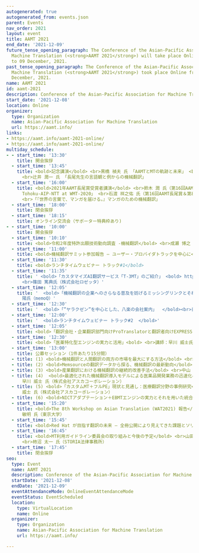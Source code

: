 ```yaml
---
autogenerated: true
autogenerated_from: events.json
parent: Events
nav_order: 2021
layout: event
title: AAMT 2021
end_date: '2021-12-09'
future_tense_opening_paragraph: The Conference of the Asian-Pacific Association for
  Machine Translation (<strong>AAMT 2021</strong>) will take place Online from 08
  to 09 December, 2021.
past_tense_opening_paragraph: The Conference of the Asian-Pacific Association for
  Machine Translation (<strong>AAMT 2021</strong>) took place Online from 08 to 09
  December, 2021.
name: AAMT 2021
id: aamt-2021
description: Conference of the Asian-Pacific Association for Machine Translation
start_date: '2021-12-08'
location: Online
organizer:
  type: Organization
  name: Asian-Pacific Association for Machine Translation
  url: https://aamt.info/
links:
- https://aamt.info/aamt-2021-online/
- https://aamt.info/aamt-2021-online/
multiday_schedule:
- - start_time: '13:30'
    title: 開会挨拶
  - start_time: '13:45'
    title: <bold>記念講演</bold> <br>黒橋 禎夫 氏 「AAMTとMTの軌跡と未来」 <br>安達 久博 氏 「翻訳業界とMTとの過去、現在と未来」
      <br>辻井 潤一 氏 「長尾先生の言語観と例からの機械翻訳」
  - start_time: '16:00'
    title: <bold>2021年AAMT長尾賞受賞者講演</bold> <br>鈴木 潤 氏（第16回AAMT長尾賞：東北大学） <br>「WMT-2020ニュース翻訳タスクに参加して：Team
      Tohoku-AIP-NTT at WMT-2020」 <br>石渡 祥之佑 氏（第16回AAMT長尾賞＆第8回AAMT長尾賞学生奨励賞：株式会社Mantra）
      <br>「『世界の言葉で、マンガを届ける。』マンガのための機械翻訳」
  - start_time: '18:00'
    title: 閉会挨拶
  - start_time: '18:15'
    title: オンライン交流会（サポーター特典枠あり)
- - start_time: '10:00'
    title: 開会挨拶
  - start_time: '10:10'
    title: <bold>令和2年度特許出願技術動向調査 -機械翻訳</bold> <br>成瀬 博之 氏（特許庁
  - start_time: '11:00'
    title: <bold>機械翻訳サミット参加報告 — ユーザー・プロバイダトラックを中心に</bold> <br>田中 英輝 氏（情報通信研究機構）
  - start_time: '11:30'
    title: <bold>ランチタイムウェビナー トラック#1</bold>
  - start_time: '11:35'
    title: ' <bold>「カスタマイズAI翻訳サービス「T-3MT」のご紹介」 <bold> https://www.rozetta.jp/lp/t3mt/
      <br>篠田 篤典氏（株式会社ロゼッタ）'
  - start_time: '12:05'
    title: '  <bold>「機械翻訳の企業へのさらなる普及を妨げるミッシングリンクとそれを埋める方法」 </bold> <br>河野 弘毅氏（つうじ合同会社）三浦
      陽氏（memoQ）'
  - start_time: '12:30'
    title: '  <bold>「”ヤラクゼン”を中心とした、八楽の会社案内」  </bold><br>日下部 優氏（八楽株式会社）'
  - start_time: '12:00'
    title: '  <bold>ランチタイムウェビナー トラック#2  </bold>'
  - start_time: '12:05'
    title: <bold>「翻訳会社・企業翻訳部門向けProTranslatorと翻訳者向けEXPRESSのご紹介」</bold><br>本間 奨氏（日本特許翻訳株式会社）
  - start_time: '12:30'
    title: <bold>「医薬特化型エンジンの実力と活用」<bold> <br>講師：早川 威士氏（株式会社アスカコーポレーション）
  - start_time: '13:00'
    title: 公募セッション（1件あたり15分間）
  - title: (1) <bold>機械翻訳と人間翻訳の両方の市場を最大にする方法</bold> <br> ローズ 三浦 氏（エッジ・トランスレーション）
  - title: (2) <bold>Memsourceの翻訳データから探る、機械翻訳の最新動向</bold> <br>石井 潤一 氏（Memsource a.s.）
  - title: (3) <bold>産業翻訳における機械翻訳の継続的改善手法</bold> <br>中山 雄貴 氏（株式会社ヒューマンサイエンス）
  - title: (4)  <bold>最適化された機械翻訳導入モデルによる医薬品開発業務の迅速化への試み </bold> <br>鞠子 幸泰 氏（中外製薬株式会社）<br>
      早川 威士 氏（株式会社アスカコーポレーション）
  - title: (5) <bold>「カスタムMT＋フルPE」現状と見通し：医療翻訳分野の事例研究</bold> <br>山田 優 氏（立教大学） <br>早川
      威士 氏（株式会社アスカコーポレーション）
  - title: (6) <bold>NICTアダプテーション＋EBMTエンジンの実力とそれを用いた統合翻訳環境</bold> <br>本間 奨 氏（日本特許翻訳株式会社）
  - start_time: '15:20'
    title: <bold>The 8th Workshop on Asian Translation (WAT2021) 報告</bold> <br>中澤
      敏明 氏（東京大学）
  - start_time: '15:45'
    title: <bold>Red Hat が目指す翻訳の未来 — 全冊公開により見えてきた課題とソリューション</bold> <br>燃脇 綾子 氏（レッドハット株式会社）
  - start_time: '16:45'
    title: <bold>MT利用ガイドライン委員会の取り組みと今後の予定</bold> <br>山田 優 氏（立教大学） <br>MT提供および利用の法的課題について
      <br>柿沼 太一 氏（STORIA法律事務所）
  - start_time: '17:45'
    title: 閉会挨拶
seo:
  type: Event
  name: AAMT 2021
  description: Conference of the Asian-Pacific Association for Machine Translation
  startDate: '2021-12-08'
  endDate: '2021-12-09'
  eventAttendanceMode: OnlineEventAttendanceMode
  eventStatus: EventScheduled
  location:
    type: VirtualLocation
    name: Online
  organizer:
    type: Organization
    name: Asian-Pacific Association for Machine Translation
    url: https://aamt.info/

---
```


